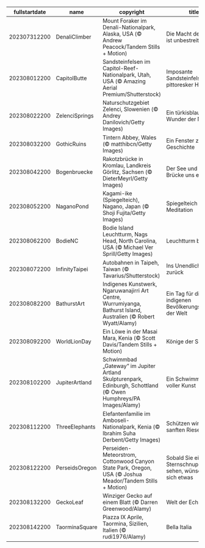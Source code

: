 |fullstartdate|name|copyright|title|image|
|--|--|--|--|--|
202307312200|DenaliClimber|Mount Foraker im Denali-Nationalpark, Alaska, USA (© Andrew Peacock/Tandem Stills + Motion)|Die Macht des Denali ist unbestreitbar|![](/de-DE/2023/08/202307312200DenaliClimber.jpg)|
202308012200|CapitolButte|Sandsteinfelsen im Capitol-Reef-Nationalpark, Utah, USA (© Amazing Aerial Premium/Shutterstock)|Imposante Sandsteinfelsen und pittoresker Himmel|![](/de-DE/2023/08/202308012200CapitolButte.jpg)|
202308022200|ZelenciSprings|Naturschutzgebiet Zelenci, Slowenien (© Andrey Danilovich/Getty Images)|Ein türkisblaues Wunder der Natur|![](/de-DE/2023/08/202308022200ZelenciSprings.jpg)|
202308032200|GothicRuins|Tintern Abbey, Wales (© matthibcn/Getty Images)|Ein Fenster zur Geschichte|![](/de-DE/2023/08/202308032200GothicRuins.jpg)|
202308042200|Bogenbruecke|Rakotzbrücke in Kromlau, Landkreis Görlitz, Sachsen (© DieterMeyrl/Getty Images)|Der See und seine Brücke uns entzücke!|![](/de-DE/2023/08/202308042200Bogenbruecke.jpg)|
202308052200|NaganoPond|Kagami-ike (Spiegelteich), Nagano, Japan (© Shoji Fujita/Getty Images)|Spiegelteich und Meditation|![](/de-DE/2023/08/202308052200NaganoPond.jpg)|
202308062200|BodieNC|Bodie Island Leuchtturm, Nags Head, North Carolina, USA (© Michael Ver Sprill/Getty Images)|Leuchtturm bei Nacht|![](/de-DE/2023/08/202308062200BodieNC.jpg)|
202308072200|InfinityTaipei|Autobahnen in Taipeh, Taiwan (© Tavarius/Shutterstock)|Ins Unendliche und zurück|![](/de-DE/2023/08/202308072200InfinityTaipei.jpg)|
202308082200|BathurstArt|Indigenes Kunstwerk, Ngaruwanajirri Art Centre, Wurrumiyanga, Bathurst Island, Australien (© Robert Wyatt/Alamy)|Ein Tag für die indigenen Bevölkerungsgruppen der Welt|![](/de-DE/2023/08/202308082200BathurstArt.jpg)|
202308092200|WorldLionDay|Ein Löwe in der Masai Mara, Kenia (© Scott Davis/Tandem Stills + Motion)|Könige der Savanne|![](/de-DE/2023/08/202308092200WorldLionDay.jpg)|
202308102200|JupiterArtland|Schwimmbad „Gateway“ im Jupiter Artland Skulpturenpark, Edinburgh, Schottland (© Owen Humphreys/PA Images/Alamy)|Ein Schwimmbad voller Kunst|![](/de-DE/2023/08/202308102200JupiterArtland.jpg)|
202308112200|ThreeElephants|Elefantenfamilie im Amboseli-Nationalpark, Kenia (© Ibrahim Suha Derbent/Getty Images)|Schützen wir die sanften Riesen|![](/de-DE/2023/08/202308112200ThreeElephants.jpg)|
202308122200|PerseidsOregon|Perseiden-Meteorstrom, Cottonwood Canyon State Park, Oregon, USA (© Joshua Meador/Tandem Stills + Motion)|Sobald Sie eine Sternschnuppe sehen, wünschen Sie sich etwas|![](/de-DE/2023/08/202308122200PerseidsOregon.jpg)|
202308132200|GeckoLeaf|Winziger Gecko auf einem Blatt (© Darren Greenwood/Alamy)|Welt der Echsen|![](/de-DE/2023/08/202308132200GeckoLeaf.jpg)|
202308142200|TaorminaSquare|Piazza IX Aprile, Taormina, Sizilien, Italien (© rudi1976/Alamy)|Bella Italia|![](/de-DE/2023/08/202308142200TaorminaSquare.jpg)|
